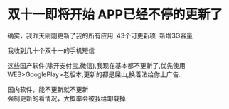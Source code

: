 # 双十一即将开始 APP已经不停的更新了


确实，我昨天刚刚更新了我的所有应用&nbsp;&nbsp;43个可更新项&nbsp;&nbsp;新增3G容量

我收到几十个双十一的手机短信

这些国产软件(除开支付宝,微信),我现在基本都不更新了,优先使用WEB&gt;GooglePlay&gt;老版本,更新的都是屎山,换着法给你上广告.<img src="static/image/smiley/default/tongue.gif" smilieid="7" border="0" alt="" />

国内软件，能不更新就不更新<br />
强制更新的看情况，大概率会被我给卸载掉<img id="aimg_n7LLw" onclick="zoom(this, this.src, 0, 0, 0)" class="zoom" src="https://cdn.jsdelivr.net/gh/hishis/forum-master/public/images/patch.gif" onmouseover="img_onmouseoverfunc(this)" onload="thumbImg(this)" border="0" alt="" />

